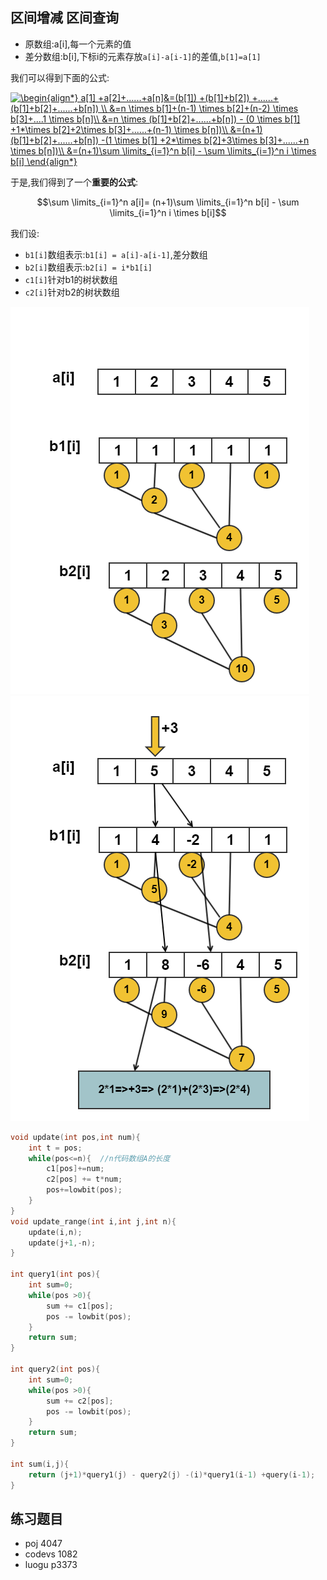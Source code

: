 ## 区间增减 区间查询

 - 原数组:a[i],每一个元素的值
 - 差分数组:b[i],下标i的元素存放`a[i]-a[i-1]`的差值,`b[1]=a[1]`

我们可以得到下面的公式:

<a href="http://www.codecogs.com/eqnedit.php?latex=\begin{align*}&space;a[1]&space;&plus;a[2]&plus;......&plus;a[n]&=(b[1])&space;&plus;(b[1]&plus;b[2])&space;&plus;......&plus;(b[1]&plus;b[2]&plus;......&plus;b[n])&space;\\&space;&=n&space;\times&space;b[1]&plus;(n-1)&space;\times&space;b[2]&plus;(n-2)&space;\times&space;b[3]&plus;....1&space;\times&space;b[n]\\&space;&=n&space;\times&space;(b[1]&plus;b[2]&plus;......&plus;b[n])&space;-&space;(0&space;\times&space;b[1]&space;&plus;1*\times&space;b[2]&plus;2\times&space;b[3]&plus;......&plus;(n-1)&space;\times&space;b[n])\\&space;&=(n&plus;1)(b[1]&plus;b[2]&plus;......&plus;b[n])&space;-(1&space;\times&space;b[1]&space;&plus;2*\times&space;b[2]&plus;3\times&space;b[3]&plus;......&plus;n&space;\times&space;b[n])\\&space;&=(n&plus;1)\sum&space;\limits_{i=1}^n&space;b[i]&space;-&space;\sum&space;\limits_{i=1}^n&space;i&space;\times&space;b[i]&space;\end{align*}" target="_blank"><img src="http://latex.codecogs.com/gif.latex?\begin{align*}&space;a[1]&space;&plus;a[2]&plus;......&plus;a[n]&=(b[1])&space;&plus;(b[1]&plus;b[2])&space;&plus;......&plus;(b[1]&plus;b[2]&plus;......&plus;b[n])&space;\\&space;&=n&space;\times&space;b[1]&plus;(n-1)&space;\times&space;b[2]&plus;(n-2)&space;\times&space;b[3]&plus;....1&space;\times&space;b[n]\\&space;&=n&space;\times&space;(b[1]&plus;b[2]&plus;......&plus;b[n])&space;-&space;(0&space;\times&space;b[1]&space;&plus;1*\times&space;b[2]&plus;2\times&space;b[3]&plus;......&plus;(n-1)&space;\times&space;b[n])\\&space;&=(n&plus;1)(b[1]&plus;b[2]&plus;......&plus;b[n])&space;-(1&space;\times&space;b[1]&space;&plus;2*\times&space;b[2]&plus;3\times&space;b[3]&plus;......&plus;n&space;\times&space;b[n])\\&space;&=(n&plus;1)\sum&space;\limits_{i=1}^n&space;b[i]&space;-&space;\sum&space;\limits_{i=1}^n&space;i&space;\times&space;b[i]&space;\end{align*}" title="\begin{align*} a[1] +a[2]+......+a[n]&=(b[1]) +(b[1]+b[2]) +......+(b[1]+b[2]+......+b[n]) \\ &=n \times b[1]+(n-1) \times b[2]+(n-2) \times b[3]+....1 \times b[n]\\ &=n \times (b[1]+b[2]+......+b[n]) - (0 \times b[1] +1*\times b[2]+2\times b[3]+......+(n-1) \times b[n])\\ &=(n+1)(b[1]+b[2]+......+b[n]) -(1 \times b[1] +2*\times b[2]+3\times b[3]+......+n \times b[n])\\ &=(n+1)\sum \limits_{i=1}^n b[i] - \sum \limits_{i=1}^n i \times b[i] \end{align*}" /></a>

于是,我们得到了一个**重要的公式**:

```math
\sum \limits_{i=1}^n a[i]= (n+1)\sum \limits_{i=1}^n b[i] - \sum \limits_{i=1}^n i \times b[i]
```

我们设:

 - `b1[i]`数组表示:`b1[i] = a[i]-a[i-1]`,差分数组
 - `b2[i]`数组表示:`b2[i] = i*b1[i]`
 - `c1[i]`针对b1的树状数组
 - `c2[i]`针对b2的树状数组

![8](./bit/BITn8.png)
![9](./bit/BITn9.png)

```c
void update(int pos,int num){
    int t = pos;
    while(pos<=n){  //n代码数组A的长度
        c1[pos]+=num;
        c2[pos] += t*num;
        pos+=lowbit(pos);
    }
}
void update_range(int i,int j,int n){
    update(i,n);
    update(j+1,-n);
}

int query1(int pos){
    int sum=0;
    while(pos >0){
        sum += c1[pos];
        pos -= lowbit(pos);
    }
    return sum;
}

int query2(int pos){
    int sum=0;
    while(pos >0){
        sum += c2[pos];
        pos -= lowbit(pos);
    }
    return sum;
}

int sum(i,j){
    return (j+1)*query1(j) - query2(j) -(i)*query1(i-1) +query(i-1);
}
```

## 练习题目

 - poj 4047
 - codevs 1082
 - luogu p3373
